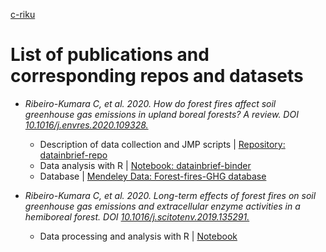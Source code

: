 [c-riku](https://c-riku.github.io/)

# List of publications and corresponding repos and datasets

- *Ribeiro-Kumara C, et al. 2020. How do forest fires affect soil greenhouse gas emissions in upland boreal forests? A review. DOI [10.1016/j.envres.2020.109328.](https://doi.org/10.1016/j.envres.2020.109328)*
  - Description of data collection and JMP scripts | [Repository: datainbrief-repo](https://github.com/c-riku/datainbrief-repo)
  - Data analysis with R | [Notebook: datainbrief-binder](https://c-riku.github.io/datainbrief-binder/)
  - Database | [Mendeley Data: Forest-fires-GHG database](https://data.mendeley.com/datasets/v7gxtvv9z3/draft?a=b85f3cc2-168b-45d2-8f00-ed874a9e2d5c)

- *Ribeiro-Kumara C, et al. 2020. Long-term effects of forest fires on soil greenhouse gas emissions and extracellular enzyme activities in a hemiboreal forest. DOI [10.1016/j.scitotenv.2019.135291.](https://doi.org/10.1016/j.scitotenv.2019.135291)*
  - Data processing and analysis with R | [Notebook](https://c-riku.github.io/notebooks/)


